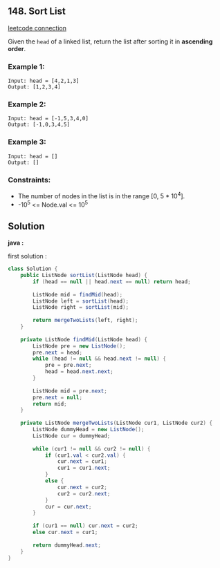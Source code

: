 ## 148. Sort List

[leetcode connection](https://leetcode.com/problems/sort-list/)

Given the `head` of a linked list, return the list after sorting it in **ascending order**.

### Example 1:
```
Input: head = [4,2,1,3]
Output: [1,2,3,4]
```

### Example 2:
```
Input: head = [-1,5,3,4,0]
Output: [-1,0,3,4,5]
```

### Example 3:
```
Input: head = []
Output: []
```

### Constraints:

* The number of nodes in the list is in the range [0, 5 * 10<sup>4</sup>].
* -10<sup>5</sup> <= Node.val <= 10<sup>5</sup>

## Solution

**java :**

first solution :
```java
class Solution {
    public ListNode sortList(ListNode head) {
        if (head == null || head.next == null) return head;
        
        ListNode mid = findMid(head);
        ListNode left = sortList(head);
        ListNode right = sortList(mid);
        
        return mergeTwoLists(left, right);
    }
    
    private ListNode findMid(ListNode head) {
        ListNode pre = new ListNode();
        pre.next = head;
        while (head != null && head.next != null) {
            pre = pre.next;
            head = head.next.next;
        }
        
        ListNode mid = pre.next;
        pre.next = null;
        return mid;
    }
    
    private ListNode mergeTwoLists(ListNode cur1, ListNode cur2) {
        ListNode dummyHead = new ListNode();
        ListNode cur = dummyHead;
        
        while (cur1 != null && cur2 != null) {
            if (cur1.val < cur2.val) {
                cur.next = cur1;
                cur1 = cur1.next;
            }
            else {
                cur.next = cur2;
                cur2 = cur2.next;
            }
            cur = cur.next;
        }
        
        if (cur1 == null) cur.next = cur2;
        else cur.next = cur1;
        
        return dummyHead.next;
    }
}
```